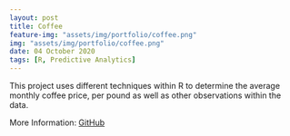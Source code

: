 ```yaml
---
layout: post
title: Coffee
feature-img: "assets/img/portfolio/coffee.png"
img: "assets/img/portfolio/coffee.png"
date: 04 October 2020
tags: [R, Predictive Analytics]
---
```


This project uses different techniques within R to determine the average monthly coffee price, per pound as well as other observations within the data.

More Information: 
[GitHub](https://github.com/knmoses/DSC630-Coffee-Prices)
